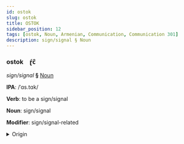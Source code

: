 ```yaml
---
id: ostok
slug: ostok
title: OSTOK
sidebar_position: 12
tags: [ostok, Noun, Armenian, Communication, Communication 301]
description: sign/signal § Noun
---
```


### ostok&emsp;<span kind="abugida">ɽ́c̑</span>

*sign/signal* **§** [Noun](../../tags/Noun)

**IPA**: /ˈɑs.tɑk/

**Verb**: to be a sign/signal

**Noun**: sign/signal

**Modifier**: sign/signal-related

<details>
    <summary>Origin</summary>
    Armenian ազդակ azdak [ɑzdɑ́k]<br/>
    <em>Armenian Language Family</em>
</details>